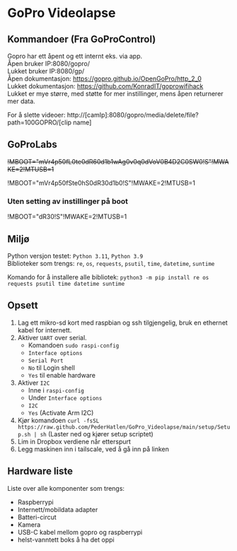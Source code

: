 # GoPro Videolapse

## Kommandoer (Fra GoProControl)

Gopro har ett åpent og ett internt eks. via app.  
Åpen bruker IP:8080/gopro/  
Lukket bruker IP:8080/gp/  
Åpen dokumentasjon: https://gopro.github.io/OpenGoPro/http_2_0  
Lukket dokumentasjon: https://github.com/KonradIT/goprowifihack  
Lukket er mye større, med støtte for mer instillinger, mens åpen returnerer mer data.  
  
For å slette videoer: http://\[camIp\]:8080/gopro/media/delete/file?path=100GOPRO/\[clip name\]

## GoProLabs

~~!MBOOT="mVr4p50fL0te0dR60d1b1wAg0v0q0dVoV0B4D2C0SW0!S"!MWAKE=2!MTUSB=1~~

!MBOOT="mVr4p50fSte0hS0dR30d1b0!S"!MWAKE=2!MTUSB=1

### Uten setting av instillinger på boot

!MBOOT="dR30!S"!MWAKE=2!MTUSB=1

## Miljø

Python versjon testet: `Python 3.11`, `Python 3.9`  
Biblioteker som trengs: `re`, `os`, `requests`, `psutil`, `time`, `datetime`, `suntime`  

Komando for å installere alle bibliotek: `python3 -m pip install re os requests psutil time datetime suntime`  

## Opsett

1. Lag ett mikro-sd kort med raspbian og ssh tilgjengelig, bruk en ethernet kabel for internett.
2. Aktiver `UART` over serial.
    - Komandoen `sudo raspi-config`
    - `Interface options`
    - `Serial Port`
    - `No` til Login shell
    - `Yes` til enable hardware
3. Aktiver `I2C`
    - Inne i `raspi-config`
    - Under `Interface options`
    - `I2C`
    - `Yes` (Activate Arm I2C)
4. Kjør komandoen `curl -fsSL https://raw.github.com/PederHatlen/GoPro_Videolapse/main/setup/Setup.sh | sh` (Laster ned og kjører setup scriptet)
5. Lim in Dropbox verdiene når etterspurt
6. Legg maskinen inn i tailscale, ved å gå inn på linken

## Hardware liste

Liste over alle komponenter som trengs:

- Raspberrypi
- Internett/mobildata adapter
- Batteri-circut
- Kamera
- USB-C kabel mellom gopro og raspberrypi
- helst-vanntett boks å ha det oppi
